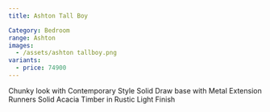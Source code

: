 ```yaml
---
title: Ashton Tall Boy

Category: Bedroom
range: Ashton
images:
  - /assets/ashton tallboy.png
variants:
  - price: 74900
---
```


Chunky look with Contemporary Style
Solid Draw base with Metal Extension Runners
Solid Acacia Timber in Rustic Light Finish
